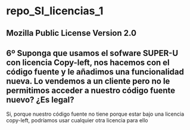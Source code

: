 # repo_SI_licencias_1

## Mozilla Public License Version 2.0

## 6º Suponga que usamos el sofware SUPER-U con licencia Copy-left, nos hacemos con el código fuente y le añadimos una funcionalidad nueva. Lo vendemos a un cliente pero no le permitimos acceder a nuestro código fuente nuevo? ¿Es legal?

Si, porque nuestro código fuente no tiene porque estar bajo una licencia copy-left, podríamos usar cualquier otra licencia para ello 
